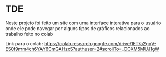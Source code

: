 # TDE

Neste projeto foi feito um site com uma interface interativa para o usuário onde ele pode navegar por alguns tipos de gráficos relacionados ao trabalho feito no colab

Link para o colab: https://colab.research.google.com/drive/1ET7a2gqV-ES0f9mm4ch6YAY6CmGAHzxS?authuser=2#scrollTo=_OCXM5MUJ1gW
